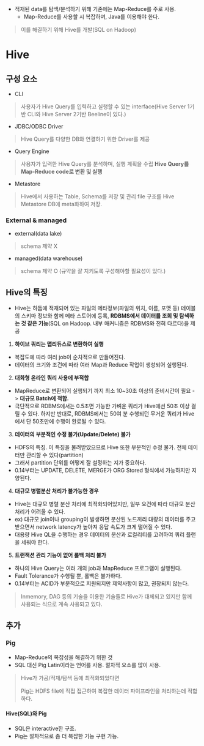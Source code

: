 - 적재된 data를 탐색/분석하기 위해 기존에는 Map-Reduce를 주로 사용.
  - Map-Reduce를 사용할 시 복잡하며, Java를 이용해야 한다.

> 이를 해결하기 위해 Hive를 개발(SQL on Hadoop)

# Hive

## 구성 요소

- CLI
> 사용자가 Hive Query를 입력하고 실행할 수 있는 interface(Hive Server 1기반 CLI와 Hive Server 2기반 Beeline이 있다.)

- JDBC/ODBC Driver
> Hive Query를 다양한 DB와 연결하기 위한 Driver를 제공

- Query Engine
> 사용자가 입력한 Hive Query를 분석하며, 실행 계획을 수립
> **Hive Query를 Map-Reduce code로 변환 및 실행**

- Metastore
> Hive에서 사용하는 Table, Schema를 저장 및 관리
> file 구조를 Hive Metastore DB에 meta화하여 저장.


### External & managed

- external(data lake)
> schema 제약 X

- managed(data warehouse)
> schema 제약 O (규약을 잘 지키도록 구성해야할 필요성이 있다.)

## Hive의 특징
- Hive는 하둡에 적재되어 있는 파일의 메타정보(파일의 위치, 이름, 포맷 등) 테이블의 스키마 정보와 함께 메타 스토어에 등록, **RDBMS에서 데이터를 조회 및 탐색하는 것 같은 기능**(SQL on Hadoop. 내부 매커니즘은 RDBMS와 전혀 다르다)을 제공

1. **하이브 쿼리는 맵리듀스로 변환하여 실행**
  - 복잡도에 따라 여러 job이 순차적으로 만들어진다.
  - 데이터의 크기와 조건에 따라 여러 Map과 Reduce 작업이 생성되어 실행된다.
2. **대화형 온라인 쿼리 사용에 부적합**
  - MapReduce로 변환되어 실행되기 까지 최소 10~30초 이상의 준비시간이 필요 -> **대규모 Batch에 적합.** 
  - 극단적으로 RDBMS에서는 0.5초면 가능한 가벼운 쿼리가 Hive에선 50초 이상 걸릴 수 있다. 하지만 반대로, RDBMS에서는 50여 분 수행되던 무거운 쿼리가 Hive에서 단 50초만에 수행이 완료될 수 있다.
3. **데이터의 부분적인 수정 불가(Update/Delete) 불가**
  - HDFS의 특징. 이 특징을 물려받았으므로 Hive 또한 부분적인 수정 불가. 전체 데이터만 관리할 수 있다(partition)
  - 그래서 partition 단위를 어떻게 잘 설정하는 지가 중요하다.
  - 0.14부터는 UPDATE, DELETE, MERGE가 ORG Stored 형식에서 가능하지만 지양된다.
4. **대규모 병렬분산 처리가 불가능한 경우**
  - Hive는 대규모 병렬 분산 처리에 최적화되어있지만, 일부 요건에 따라 대규모 분산 처리가 어려울 수 있다.
  - ex) 대규모 join이나 grouping이 발생하면 분산된 노드끼리 대량의 데이터를 주고받으면서 network latency가 높아져 응답 속도가 크게 떨어질 수 있다.
  - 대용량 Hive QL을 수행하는 경우 데이터의 분산과 로컬리티를 고려하여 쿼리 플랜을 세워야 한다.
5. **트랜잭션 관리 기능이 없어 롤백 처리 불가**
  - 하나의 Hive Query는 여러 개의 job과 MapReduce 프로그램이 실행된다.
  - Fault Tolerance가 수행될 뿐, 롤백은 불가하다.
  - 0.14부터는 ACID가 부분적으로 지원되지만 제약사항이 많고, 권장되지 않는다.

> Inmemory, DAG 등의 기술을 이용한 기술들로 Hive가 대체되고 있지만 함께 사용되는 식으로 계속 사용되고 있다.

## 추가

### Pig
- Map-Reduce의 복잡성을 해결하기 위한 것
- SQL 대신 Pig Latin이라는 언어를 사용. 절차적 요소를 많이 사용.

> Hive가 가공/적재/탐색 등에 최적화되었다면
> 
> Pig는 HDFS file에 직접 접근하여 복잡한 데이터 파이프라인을 처리하는데 적합하다.


#### Hive(SQL)와 Pig

- SQL은 interactive한 구조.
- Pig는 절차적으로 좀 더 복잡한 기능 구현 가능.




